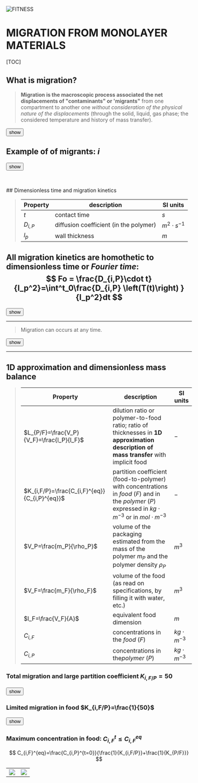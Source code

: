 ![FITNESS](./src/image1.png)

# MIGRATION FROM MONOLAYER MATERIALS

[TOC]

## What is migration?

> **Migration is the macroscopic process associated the net displacements of "contaminants" or 'migrants"** from one compartment to another one *without consideration of the physical nature of the displacements* (through the solid, liquid, gas phase; the considered temperature and history of mass transfer).

<button type="button" onclick='showit("im1");'>show</button>
<img src="./src/CHAPTER02_prezi4.gif" id="im1" style="visibility: hidden;"/>



## Example of of migrants: $i$

<button type="button" onclick='showit("im23");'>show</button>

<table id="im23" style="visibility: hidden;"><tr><td><img src='./src/BC1.gif' style="zoom:33%;" /></td><td><img src='./src/RC1.gif' style="zoom:33%;" /></td></tr></table>
## Dimensionless time and migration kinetics

> | Property  | description                            | SI units          |
> | --------- | -------------------------------------- | ----------------- |
> | $t$       | contact time                           | $s$               |
> | $D_{i,P}$ | diffusion coefficient (in the polymer) | $m^2\cdot s^{-1}$ |
> | $l_p$     | wall thickness                         | $m$               |
>

All migration kinetics are **homothetic** to dimensionless time or *Fourier time*:
$$
Fo = \frac{D_{i,P}\cdot t}{l_p^2}=\int^t_0\frac{D_{i,P} \left(T(t)\right) }{l_p^2}dt
$$
------

<button type="button" onclick='showit("im4");'>show</button>
<img src="./src/bottle_monolayer.gif"  id="im4" style="zoom: 80%;visibility: hidden;" />

------

> Migration can occurs at any time.
>

<button type="button" onclick='showit("im5");'>show</button>
<img src="./src/CHAPTER05_prezi5.gif" id="im5" style="visibility: hidden;"/>

------


##  1D approximation and dimensionless mass balance

> | Property                                      | description                                                  | SI units         |
> | --------------------------------------------- | ------------------------------------------------------------ | ---------------- |
> | $L_{P/F}=\frac{V_P}{V_F}=\frac{l_P}{l_F}$     | dilution ratio or polymer-to-food ratio; ratio of thicknesses in **1D approximation description of mass transfer** with implicit food | $-$              |
> | $K_{i,F/P}=\frac{C_{i,F}^{eq}}{C_{i,P}^{eq}}$ | partition coefficient (food-to-polymer) with concentrations in *food* ($F$) and in the *polymer* ($P$) expressed in $kg\cdot m^{-3}$ or in $mol\cdot m^{-3}$ | $-$              |
> | $V_P=\frac{m_P}{\rho_P}$                      | volume of the packaging estimated from the mass of the polymer $m_P$ and the polymer density $\rho_P$ | $m^3$            |
> | $V_F=\frac{m_F}{\rho_F}$                      | volume of the food (as read on specifications, by filling it with water, etc.) | $m^3$            |
> | $l_F=\frac{V_F}{A}$                           | equivalent food dimension                                    | $m$              |
> | $C_{i,F}$                                     | concentrations in the *food* ($F$)                           | $kg\cdot m^{-3}$ |
> | $C_{i,P}$                                     | concentrations in  the*polymer* ($P$)                        | $kg\cdot m^{-3}$ |

### Total migration and large partition coefficient $K_{i,F/P}=50$

<button type="button" onclick='showit("im6");'>show</button>
<img src="./src/k1_50.gif" id="im6" style="visibility: hidden;"/>

### Limited migration in food $K_{i,F/P}=\frac{1}{50}$

<button type="button" onclick='showit("im7");'>show</button>
<img src="./src/k50.gif" id="im7" style="visibility: hidden;"/>

### Maximum concentration in food: $C_{i,F}^t\leq C_{i,F}^{eq}$

$$
C_{i,F}^{eq}=\frac{C_{i,P}^{t=0}}{\frac{1}{K_{i,F/P}}+\frac{1}{K_{P/F}}}
$$



<table><tr><td><img src='./src/image3.png'/></td><td><img src='./src/image2.png' /></td></tr></table>
<script>
function showit(myimage) {
var h = document.getElementById(myimage);
if (h.style.visibility =="visible") {
	h.style.visibility="hidden";
}  else {
	h.style.visibility="visible";
}
}
</script>
